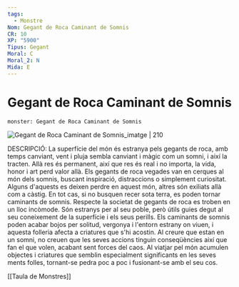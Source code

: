 ```yaml
---
tags:
  - Monstre
Nom: Gegant de Roca Caminant de Somnis
CR: 10
XP: "5900"
Tipus: Gegant
Moral: C
Moral_2: N
Mida: E
---
```

# Gegant de Roca Caminant de Somnis

```statblock
monster: Gegant de Roca Caminant de Somnis
```

![Gegant de Roca Caminant de Somnis_imatge | 210](https://www.aidedd.org/dnd/images/stone-giant-dreamwalker.jpg)

DESCRIPCIÓ: 
La superfície del món és estranya pels gegants de roca, amb temps canviant, vent i pluja sembla canviant i màgic com un somni, i així la tracten. Allà res és permanent, així que res és real i no importa, la vida, honor i art perd valor allà. Els gegants de roca vegades van en cerques al món dels somnis, buscant inspiració, distraccions o simplement curiositat. Alguns d'aquests es deixen perdre en aquest món, altres són exiliats allà com a càstig. En tot cas, si no busquen recer sota terra, es poden tornar caminants de somnis. Respecte la societat de gegants de roca es troben en un lloc incòmode. Són estranys per al seu poble, però útils guies degut al seu coneixement de la superfície i els seus perills. Els caminants de somnis poden acabar bojos per solitud, vergonya i l'entorn estrany on viuen, i aquesta folleria afecta a criatures que s'hi acostin. Al creure que estan en un somni, no creuen que les seves accions tinguin conseqüències així que fan el que volen, acabant sent forces del caos. Al viatjar pel món acumulen objectes i criatures que semblin especialment significants en les seves ments folles, tornant-se pedra poc a poc i fusionant-se amb el seu cos.

[[Taula de Monstres]]
